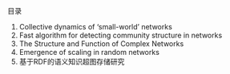 目录
1. Collective dynamics of ‘small-world’ networks
2. Fast algorithm for detecting community structure in networks
3. The Structure and Function of Complex Networks
4. Emergence of scaling in random networks
5. 基于RDF的语义知识超图存储研究
